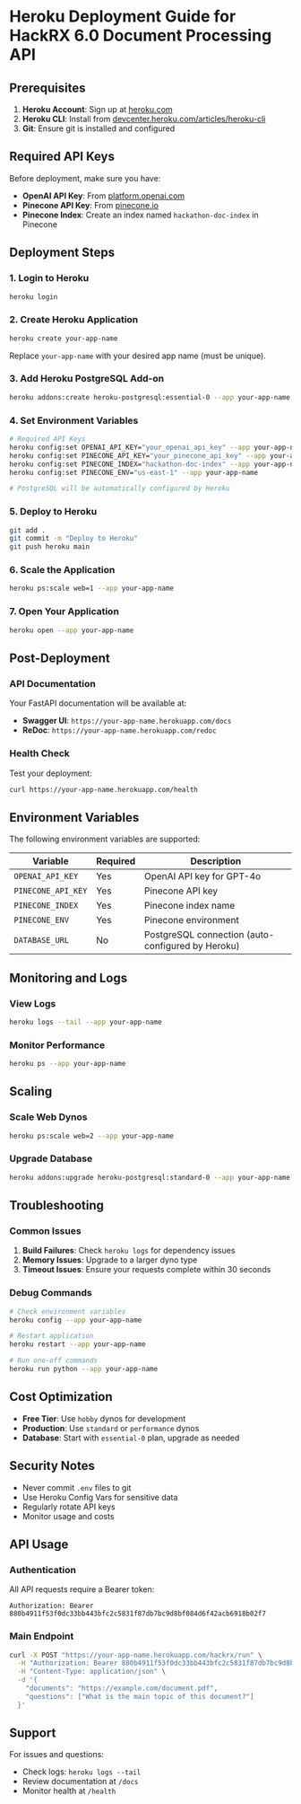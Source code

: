 # Heroku Deployment Guide for HackRX 6.0 Document Processing API

## Prerequisites

1. **Heroku Account**: Sign up at [heroku.com](https://heroku.com)
2. **Heroku CLI**: Install from [devcenter.heroku.com/articles/heroku-cli](https://devcenter.heroku.com/articles/heroku-cli)
3. **Git**: Ensure git is installed and configured

## Required API Keys

Before deployment, make sure you have:

- **OpenAI API Key**: From [platform.openai.com](https://platform.openai.com)
- **Pinecone API Key**: From [pinecone.io](https://pinecone.io)
- **Pinecone Index**: Create an index named `hackathon-doc-index` in Pinecone

## Deployment Steps

### 1. Login to Heroku

```bash
heroku login
```

### 2. Create Heroku Application

```bash
heroku create your-app-name
```

Replace `your-app-name` with your desired app name (must be unique).

### 3. Add Heroku PostgreSQL Add-on

```bash
heroku addons:create heroku-postgresql:essential-0 --app your-app-name
```

### 4. Set Environment Variables

```bash
# Required API Keys
heroku config:set OPENAI_API_KEY="your_openai_api_key" --app your-app-name
heroku config:set PINECONE_API_KEY="your_pinecone_api_key" --app your-app-name
heroku config:set PINECONE_INDEX="hackathon-doc-index" --app your-app-name
heroku config:set PINECONE_ENV="us-east-1" --app your-app-name

# PostgreSQL will be automatically configured by Heroku
```

### 5. Deploy to Heroku

```bash
git add .
git commit -m "Deploy to Heroku"
git push heroku main
```

### 6. Scale the Application

```bash
heroku ps:scale web=1 --app your-app-name
```

### 7. Open Your Application

```bash
heroku open --app your-app-name
```

## Post-Deployment

### API Documentation

Your FastAPI documentation will be available at:

- **Swagger UI**: `https://your-app-name.herokuapp.com/docs`
- **ReDoc**: `https://your-app-name.herokuapp.com/redoc`

### Health Check

Test your deployment:

```bash
curl https://your-app-name.herokuapp.com/health
```

## Environment Variables

The following environment variables are supported:

| Variable           | Required | Description                                       |
| ------------------ | -------- | ------------------------------------------------- |
| `OPENAI_API_KEY`   | Yes      | OpenAI API key for GPT-4o                         |
| `PINECONE_API_KEY` | Yes      | Pinecone API key                                  |
| `PINECONE_INDEX`   | Yes      | Pinecone index name                               |
| `PINECONE_ENV`     | Yes      | Pinecone environment                              |
| `DATABASE_URL`     | No       | PostgreSQL connection (auto-configured by Heroku) |

## Monitoring and Logs

### View Logs

```bash
heroku logs --tail --app your-app-name
```

### Monitor Performance

```bash
heroku ps --app your-app-name
```

## Scaling

### Scale Web Dynos

```bash
heroku ps:scale web=2 --app your-app-name
```

### Upgrade Database

```bash
heroku addons:upgrade heroku-postgresql:standard-0 --app your-app-name
```

## Troubleshooting

### Common Issues

1. **Build Failures**: Check `heroku logs` for dependency issues
2. **Memory Issues**: Upgrade to a larger dyno type
3. **Timeout Issues**: Ensure your requests complete within 30 seconds

### Debug Commands

```bash
# Check environment variables
heroku config --app your-app-name

# Restart application
heroku restart --app your-app-name

# Run one-off commands
heroku run python --app your-app-name
```

## Cost Optimization

- **Free Tier**: Use `hobby` dynos for development
- **Production**: Use `standard` or `performance` dynos
- **Database**: Start with `essential-0` plan, upgrade as needed

## Security Notes

- Never commit `.env` files to git
- Use Heroku Config Vars for sensitive data
- Regularly rotate API keys
- Monitor usage and costs

## API Usage

### Authentication

All API requests require a Bearer token:

```
Authorization: Bearer 880b4911f53f0dc33bb443bfc2c5831f87db7bc9d8bf084d6f42acb6918b02f7
```

### Main Endpoint

```bash
curl -X POST "https://your-app-name.herokuapp.com/hackrx/run" \
  -H "Authorization: Bearer 880b4911f53f0dc33bb443bfc2c5831f87db7bc9d8bf084d6f42acb6918b02f7" \
  -H "Content-Type: application/json" \
  -d '{
    "documents": "https://example.com/document.pdf",
    "questions": ["What is the main topic of this document?"]
  }'
```

## Support

For issues and questions:

- Check logs: `heroku logs --tail`
- Review documentation at `/docs`
- Monitor health at `/health`
